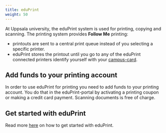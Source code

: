```yaml
---
title: eduPrint
weight: 50
---
```


At Uppsala university, the eduPrint system is used for printing, copying and
 scanning. The printing system provides **Follow Me** printing:
 
-  printouts are sent to a central print queue instead of you selecting a
   specific printer.
- eduPrint stores the printout until you go to any of the eduPrint connected
  printers identify yourself with your [campus-card][campus-card].

[campus-card]: https://www2.uu.se/en/students/your-rights/campus-card

## Add funds to your printing account

In order to use eduPrint for printing you need to add funds to your printing
account. You do that in the eduPrint-portal by activating a printing coupon or
making a credit card payment. Scanning documents is free of charge. 

## Get started with eduPrint

Read more [here][read-more] on how to get started with eduPrint.

[read-more]: https://www.uu.se/en/students/it-for-students/copy-print-and-scan
